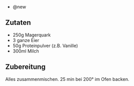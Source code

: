 - @new

## Zutaten
- 250g Magerquark
- 3 ganze Eier
- 50g Proteinpulver (z.B. Vanille)
- 300ml Milch

## Zubereitung
Alles zusammenmischen. 25 min bei 200° im Ofen backen.

